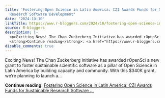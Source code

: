 ```yaml
---
title: 'Fostering Open Science in Latin America: CZI Awards Funds for Sustainable
  Research Software Development'
date: '2024-10-10'
linkTitle: https://www.r-bloggers.com/2024/10/fostering-open-science-in-latin-america-czi-awards-funds-for-sustainable-research-software-development/
source: R-bloggers
description: |-
  <p>Exciting News! The Chan Zuckerberg Initiative has awarded rOpenSci a new grant to foster sustainable scientific software as a pillar of Open Science in Latin America by building capacity and community. With this $340K grant, we’re planning to launch a...</p>
  <strong>Continue reading</strong>: <a href="https://www.r-bloggers.com/2024/10/fostering-open-science-in-latin-america-czi-awards-funds-for-sustainable-research-software-development/">Fostering Open Science in Latin America: CZI Awards Funds for Sustainable Research Software ...
disable_comments: true
---
```

<p>Exciting News! The Chan Zuckerberg Initiative has awarded rOpenSci a new grant to foster sustainable scientific software as a pillar of Open Science in Latin America by building capacity and community. With this $340K grant, we’re planning to launch a...</p>
<strong>Continue reading</strong>: <a href="https://www.r-bloggers.com/2024/10/fostering-open-science-in-latin-america-czi-awards-funds-for-sustainable-research-software-development/">Fostering Open Science in Latin America: CZI Awards Funds for Sustainable Research Software ...